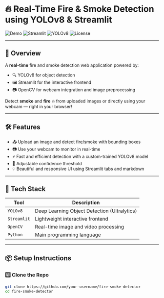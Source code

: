 # 🔥 Real-Time Fire & Smoke Detection using YOLOv8 & Streamlit

![Demo](https://img.shields.io/badge/Status-Production-green?style=flat-square)
![Streamlit](https://img.shields.io/badge/Built%20With-Streamlit-ff4b4b?style=flat-square&logo=streamlit)
![YOLOv8](https://img.shields.io/badge/Object%20Detection-YOLOv8-orange?style=flat-square&logo=python)
![License](https://img.shields.io/badge/License-MIT-blue?style=flat-square)

---

## 🚀 Overview

A **real-time** fire and smoke detection web application powered by:

- 🔍 YOLOv8 for object detection
- 🖼️ Streamlit for the interactive frontend
- 📷 OpenCV for webcam integration and image preprocessing

Detect **smoke** and **fire** 🔥 from uploaded images or directly using your webcam — right in your browser!

---

## 🛠 Features

- 📤 Upload an image and detect fire/smoke with bounding boxes
- 📷 Use your webcam to monitor in real-time
- ⚡ Fast and efficient detection with a custom-trained YOLOv8 model
- 🎯 Adjustable confidence threshold
- 💡 Beautiful and responsive UI using Streamlit tabs and markdown

---

## 🧩 Tech Stack

| Tool        | Description                                   |
|-------------|-----------------------------------------------|
| `YOLOv8`    | Deep Learning Object Detection (Ultralytics)  |
| `Streamlit` | Lightweight interactive frontend               |
| `OpenCV`    | Real-time image and video processing           |
| `Python`    | Main programming language                      |

---

## 📦 Setup Instructions

### 1️⃣ Clone the Repo

```bash
git clone https://github.com/your-username/fire-smoke-detector
cd fire-smoke-detector
